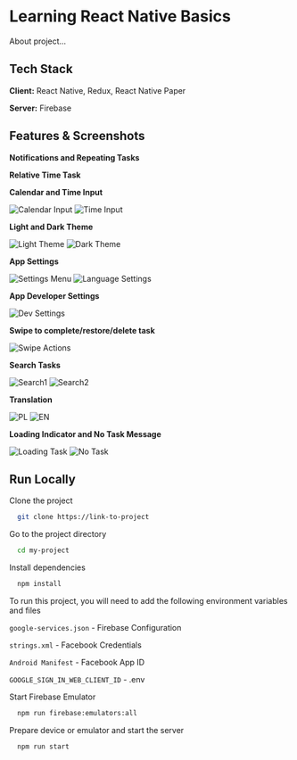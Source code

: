 # Learning React Native Basics
About project...


## Tech Stack

**Client:** React Native, Redux, React Native Paper

**Server:** Firebase

## Features & Screenshots

**Notifications and Repeating Tasks**

**Relative Time Task**

**Calendar and Time Input**

![Calendar Input](../readme-assets/screenshots/Screenshot_2022.02.02_17.20.34.505.png?raw=true)
![Time Input](../readme-assets/screenshots/Screenshot_2022.02.02_17.25.24.820.png?raw=true)

**Light and Dark Theme**

![Light Theme](../readme-assets/screenshots/Screenshot_2022.02.02_17.21.51.219.png?raw=true)
![Dark Theme](../readme-assets/screenshots/Screenshot_2022.02.02_17.27.05.136.png?raw=true)

**App Settings**

![Settings Menu](../readme-assets/screenshots/Screenshot_2022.02.02_17.22.03.420.png?raw=true)
![Language Settings](../readme-assets/screenshots/Screenshot_2022.02.02_17.22.15.437.png?raw=true)

**App Developer Settings**

![Dev Settings](../readme-assets/screenshots/Screenshot_2022.02.02_17.24.15.553.png?raw=true)

**Swipe to complete/restore/delete task**

![Swipe Actions](../readme-assets/screenshots/Screenshot_2022.02.02_17.27.25.787.png?raw=true)

**Search Tasks**

![Search1](../readme-assets/screenshots/Screenshot_2022.02.02_17.28.01.554.png?raw=true)
![Search2](../readme-assets/screenshots/Screenshot_2022.02.02_17.28.15.186.png?raw=true)

**Translation**

![PL](../readme-assets/screenshots/Screenshot_2022.02.02_17.21.51.219.png?raw=true)
![EN](../readme-assets/screenshots/Screenshot_2022.02.02_17.23.06.070.png?raw=true)

**Loading Indicator and No Task Message**

![Loading Task](../readme-assets/screenshots/Screenshot_2022.02.02_17.22.37.803.png?raw=true)
![No Task](../readme-assets/screenshots/Screenshot_2022.02.02_17.23.01.103.png?raw=true)

## Run Locally

Clone the project

```bash
  git clone https://link-to-project
```

Go to the project directory

```bash
  cd my-project
```

Install dependencies

```bash
  npm install
```

To run this project, you will need to add the following environment variables and files

`google-services.json` - Firebase Configuration

`strings.xml` - Facebook Credentials

`Android Manifest` - Facebook App ID

`GOOGLE_SIGN_IN_WEB_CLIENT_ID` - .env

Start Firebase Emulator
```bash
  npm run firebase:emulators:all
```

Prepare device or emulator and start the server

```bash
  npm run start
```
